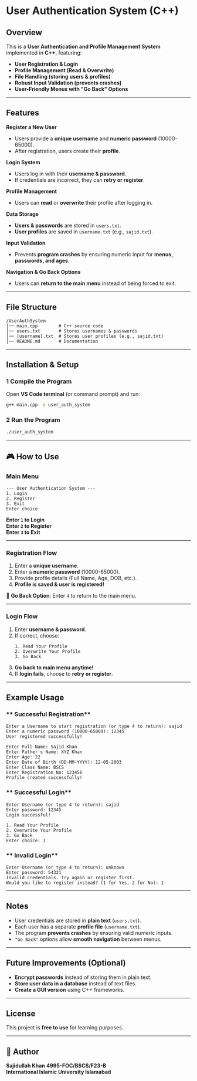 # User Authentication System (C++)

##  Overview
This is a **User Authentication and Profile Management System** implemented in **C++**, featuring:
- **User Registration & Login**
- **Profile Management (Read & Overwrite)**
- **File Handling (storing users & profiles)**
- **Robust Input Validation (prevents crashes)**
- **User-Friendly Menus with "Go Back" Options**

---

##  Features
 **Register a New User**
- Users provide a **unique username** and **numeric password** (10000-65000).
- After registration, users create their **profile**.

 **Login System**
- Users log in with their **username & password**.
- If credentials are incorrect, they can **retry or register**.

 **Profile Management**
- Users can **read** or **overwrite** their profile after logging in.

 **Data Storage**
- **Users & passwords** are stored in `users.txt`.
- **User profiles** are saved in `username.txt` (e.g., `sajid.txt`).

 **Input Validation**
- Prevents **program crashes** by ensuring numeric input for **menus, passwords, and ages**.

 **Navigation & Go Back Options**
- Users can **return to the main menu** instead of being forced to exit.

---

##  File Structure
```
/UserAuthSystem
│── main.cpp        # C++ source code
│── users.txt       # Stores usernames & passwords
│── [username].txt  # Stores user profiles (e.g., sajid.txt)
│── README.md       # Documentation
```

---

##  Installation & Setup
### **1️ Compile the Program**
Open **VS Code terminal** (or command prompt) and run:
```sh
g++ main.cpp -o user_auth_system
```

### **2️ Run the Program**
```sh
./user_auth_system
```
---

## 🎮 How to Use
### **Main Menu**
```
--- User Authentication System ---
1. Login
2. Register
3. Exit
Enter choice: 
```
 **Enter `1` to Login**  
 **Enter `2` to Register**  
 **Enter `3` to Exit**  

---

### **Registration Flow**
1. Enter a **unique username**.
2. Enter a **numeric password** (10000-65000).
3. Provide profile details (Full Name, Age, DOB, etc.).
4. **Profile is saved & user is registered!**

🔹 **Go Back Option**: Enter `4` to return to the main menu.

---

### **Login Flow**
1. Enter **username & password**.
2. If correct, choose:
   ```
   1. Read Your Profile
   2. Overwrite Your Profile
   3. Go Back
   ```
3. **Go back to main menu anytime!**  
4. If **login fails**, choose to **retry or register**.

---

##  Example Usage
### ** Successful Registration**
```
Enter a Username to start registration (or type 4 to return): sajid
Enter a numeric password (10000-65000): 12345
User registered successfully!

Enter Full Name: Sajid Khan
Enter Father's Name: XYZ Khan
Enter Age: 22
Enter Date of Birth (DD-MM-YYYY): 12-05-2003
Enter Class Name: BSCS
Enter Registration No: 123456
Profile created successfully!
```

### ** Successful Login**
```
Enter Username (or type 4 to return): sajid
Enter password: 12345
Login successful!

1. Read Your Profile
2. Overwrite Your Profile
3. Go Back
Enter choice: 1
```

### ** Invalid Login**
```
Enter Username (or type 4 to return): unknown
Enter password: 54321
Invalid credentials. Try again or register first.
Would you like to register instead? (1 for Yes, 2 for No): 1
```

---

##  Notes
- User credentials are stored in **plain text** (`users.txt`).
- Each user has a separate **profile file** (`username.txt`).
- The program **prevents crashes** by ensuring valid numeric inputs.
- `"Go Back"` options allow **smooth navigation** between menus.

---

##  Future Improvements (Optional)
-  **Encrypt passwords** instead of storing them in plain text.
-  **Store user data in a database** instead of text files.
-  **Create a GUI version** using C++ frameworks.

---

##  License
This project is **free to use** for learning purposes.

---

## 👨 Author
**Sajidullah Khan**
**4995-FOC/BSCS/F23-B**  
 **International Islamic University Islamabad**  
```